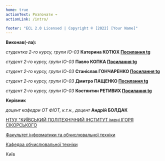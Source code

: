 ```yaml
---
home: true
actionText: Розпочати →
actionLink: /intro/

footer: "ECL 2.0 Licensed | Copyright © [2022] [Your Name]"
---
```



**Виконав(-ла):** 

*студентка 2-го курсу, групи ІО-03* **Катерина КОТЮХ [Посилання tg](https://t.me/kaat_kot)**

*студент 2-го курсу, групи ІО-03* **Павло КОПКА [Посилання tg](https://t.me/kopka_pavel)**

*студент 2-го курсу, групи ІО-03* **Станіслав ГОНЧАРЕНКО [Посилання tg](https://t.me/The_Wandering_Wind)**

*студент 2-го курсу, групи ІО-03* **Дмитро ПАЩЕНКО [Посилання tg](https://t.me/lKr1st0l)**

*студент 2-го курсу, групи ІО-03* **Костянтин РЕТИВИХ [Посилання tg](https://t.me/KostikRetyvykh)**


**Керівник**

*доцент кафедри ОТ ФІОТ, к.т.н., доцент*<span padding-right:5em></span> **Андрій БОЛДАК** 

[НТУУ "КИЇВСЬКИЙ ПОЛІТЕХНІЧНИЙ ІНСТИТУТ імені ІГОРЯ СІКОРСЬКОГО](https://kpi.ua/)

[Факультет інформатики та обчислювальної техніки](https://fiot.kpi.ua/)

[Кафедра обчислювальної техніки](https://comsys.kpi.ua/)

Київ
